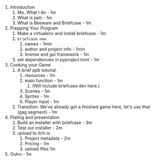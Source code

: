 1. Introduction
   1. Me, What I do - 1m
   2. What is ppb - 1m
   3. What is Beeware and Briefcase - 1m
2. Prepping Your Program
    1. Make a virtualenv and install briefcase - 1m
    2. `briefcase new`
        1. names - 1min
        2. author and project info - 1min
        3. license and gui framework - 1m
    3. set dependencies in pyproject.toml - 1m
3. Cooking your Game
    1. A brief ppb tutorial.
        1. resources - 1m
        2. main function - 1m
            1. (Will include briefcase dev here.)
        3. Scenes - 1m
        4. Sprites - 1m
        5. Player input - 1m
    2. Transition: We've already got a finished game here, let's use that (gag segment) - 1m
4. Plating and presentation
    1. Build an installer with briefcase - 3m
    2. Test our installer - 2m
    3. upload to itch.io
        1. Project metadata - 2m
        2. Pricing - 1m
        3. upload files 1m
5. Outro - 1m
